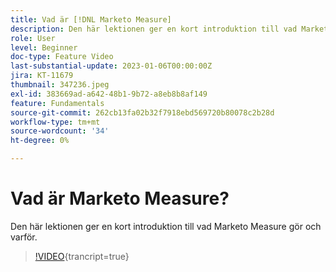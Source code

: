 ```yaml
---
title: Vad är [!DNL Marketo Measure]
description: Den här lektionen ger en kort introduktion till vad Marketo Measure gör och varför.
role: User
level: Beginner
doc-type: Feature Video
last-substantial-update: 2023-01-06T00:00:00Z
jira: KT-11679
thumbnail: 347236.jpeg
exl-id: 383669ad-a642-48b1-9b72-a8eb8b8af149
feature: Fundamentals
source-git-commit: 262cb13fa02b32f7918ebd569720b80078c2b28d
workflow-type: tm+mt
source-wordcount: '34'
ht-degree: 0%

---
```


# Vad är Marketo Measure?

Den här lektionen ger en kort introduktion till vad Marketo Measure gör och varför.

>[!VIDEO](https://video.tv.adobe.com/v/347236/?learn=on){trancript=true}
